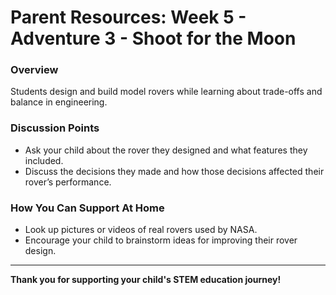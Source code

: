 
# Parent Resources: Week 5 - Adventure 3 - Shoot for the Moon

### **Overview**
Students design and build model rovers while learning about trade-offs and balance in engineering.

### **Discussion Points**
- Ask your child about the rover they designed and what features they included.
- Discuss the decisions they made and how those decisions affected their rover’s performance.

### **How You Can Support At Home**
- Look up pictures or videos of real rovers used by NASA.
- Encourage your child to brainstorm ideas for improving their rover design.

---

**Thank you for supporting your child's STEM education journey!**

